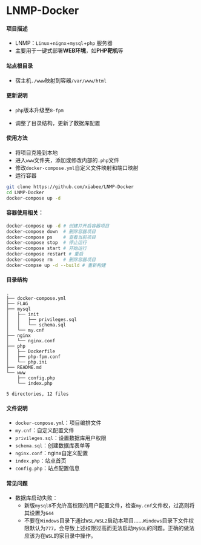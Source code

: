 # LNMP-Docker

#### 项目描述

* LNMP：`Linux`+`nignx`+`mysql`+`php` 服务器
* 主要用于一键式部署**WEB环境**，如**PHP靶机**等

#### 站点根目录

* 宿主机`./www`映射到容器`/var/www/html`

#### 更新说明

* `php`版本升级至`8-fpm`

* 调整了目录结构，更新了数据库配置

#### 使用方法

* 将项目克隆到本地
* 进入`www`文件夹，添加或修改内部的`.php`文件
* 修改`docker-compose.yml`自定义文件映射和端口映射
* 运行容器

```bash
git clone https://github.com/xiabee/LNMP-Docker
cd LNMP-Docker
docker-compose up -d
```

#### 容器使用相关：

```bash
docker-compose up -d # 创建并开启容器项目
docker-compose down  # 删除容器项目
docker-compose ps    # 查看当前项目
docker-compose stop  # 停止运行
docker-compose start # 开始运行
docker-compose restart # 重启
docker-compose rm    # 删除容器项目
docker-compse up -d --build # 重新构建
```

#### 目录结构

```
.
├── docker-compose.yml
├── FLAG
├── mysql
│   ├── init
│   │   ├── privileges.sql
│   │   └── schema.sql
│   └── my.cnf
├── nginx
│   └── nginx.conf
├── php
│   ├── Dockerfile
│   ├── php-fpm.conf
│   └── php.ini
├── README.md
└── www
    ├── config.php
    └── index.php

5 directories, 12 files
```

#### 文件说明

* `docker-compose.yml`：项目编排文件
* `my.cnf`：自定义配置文件
* `privileges.sql`：设置数据库用户权限
* `schema.sql`：创建数据库表单等
* `nginx.conf`：nginx自定义配置
* `index.php`：站点首页
* `config.php`：站点配置信息

#### 常见问题

* 数据库启动失败：
  * 新版`mysql8`不允许高权限的用户配置文件，检查`my.cnf`文件权，过高则将其设置为`644`
  * 不要在`Windows`目录下通过`WSL/WSL2`启动本项目......`Windows`目录下文件权限默认为`777`，会导致上述权限过高而无法启动`MySQL`的问题。正确的做法应该为在`WSL`的家目录中操作。
